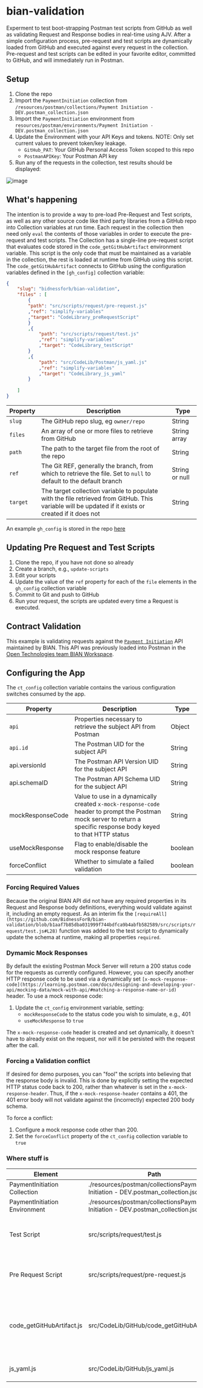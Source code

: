 # bian-validation

Experment to test boot-strapping Postman test scripts from GitHub as well as validating Request and Response bodies in real-time using AJV.  After a simple configuration process, pre-request and test scripts are dynamically loaded from GitHub and executed against every request in the collection.  Pre-request and test scripts can be edited in your favorite editor, committed to GitHub, and will immediately run in Postman.  

## Setup
1. Clone the repo
1. Import the `PaymentInitiation` collection from `/resources/postman/collections/Payment Initiation - DEV.postman_collection.json`
1. Import the `PaymentInitiation` environment from `resources/postman/environments/Payment Initiation - DEV.postman_collection.json`
1. Update the Environment with your API Keys and tokens. NOTE: Only set current values to prevent token/key leakage.
    * `GitHub_PAT`: Your GitHub Personal Access Token scoped to this repo
    * `PostmanAPIKey`: Your Postman API key
1. Run any of the requests in the collection, test results should be displayed: 

  ![image](https://user-images.githubusercontent.com/6423235/216870744-db107968-75ac-4916-8e8d-cf385627e06c.png)
  
## What's happening
The intention is to provide a way to pre-load Pre-Request and Test scripts, as well as any other source code like third party libraries from a GitHub repo into Collection variables at run time.  Each request in the collection then need only `eval` the contents of those variables in order to execute the pre-request and test scripts.  The Collection has a single-line pre-request script that evaluates code stored in the `code_getGitHubArtifact` environment variable.  This script is the only code that must be maintained as a variable in the collection, the rest is loaded at runtime from GitHub using this script.  The `code_getGitHubArtifact` connects to GitHub using the configuration variables defined in the `[gh_config]` collection variable: 

```JSON
{
    "slug": "bidnessforb/bian-validation",
    "files" : [
        {
        "path": "src/scripts/request/pre-request.js"
        ,"ref": "simplify-variables"
        ,"target": "CodeLibrary_preRequestScript"
        }
        ,{
            "path": "src/scripts/request/test.js"
            ,"ref": "simplify-variables"
            ,"target": "CodeLibrary_testScript"
        }
        ,{
            "path": "src/CodeLib/Postman/js_yaml.js"
            ,"ref": "simplify-variables"
            ,"target": "CodeLibrary_js_yaml"
        }
        
    ]
}
```
| Property | Description | Type |
|----|----|----|
| `slug` | The GitHub repo slug, eg `owner/repo` | String |
| `files` | An array of one or more files to retrieve from GitHub | String array | 
| `path` | The path to the target file from the root of the repo | String |
| `ref` | The Git REF, generally the branch, from which to retrieve the file.  Set to `null` to default to the default branch | String or null |
| `target`| The target collection variable to populate with the file retrieved from GitHub.  This variable will be updated if it exists or created if it does not | String | 

An example `gh_config` is stored in the repo [here](https://github.com/BidnessForB/bian-validation/blob/simplify-variables/src/config/gh_config.json)

## Updating Pre Request and Test Scripts

1. Clone the repo, if you have not done so already
2. Create a branch, e.g., `update-scripts`
3. Edit your scripts
4. Update the value of the `ref` property for each of the `file` elements in the `gh_config` collection variable
5. Commit to Git and push to GitHub
6. Run your request, the scripts are updated every time a Request is executed.  

## Contract Validation

This example is validating requests against the [`Payment Initiation`](https://bian.org/semantic-apis/payment-initiation/) API maintained by BIAN.  This API was previously loaded into Postman in the [Open Technologies team BIAN Workspace](https://www.postman.com/postman/workspace/postman-open-technologies-banking-industry-architecture-network-bian/api/840e822a-3c44-4351-a2a2-cd0b123c834c).  

## Configuring the App

The `ct_config` collection variable contains the various configuration switches consumed by the app.

|Property | Description | Type | 
|---|---|---|
| `api` | Properties necessary to retrieve the subject API from Postman | Object | 
| `api.id` | The Postman UID for the subject API | String | 
| api.versionId | The Postman API Version UID for the subject API | String | 
| api.schemaID | The Postman API Schema UID for the subject API | String | 
| mockResponseCode | Value to use in a dynamically created `x-mock-response-code` header to prompt the Postman mock server to return a specific response body keyed to that HTTP status | String |
| useMockResponse | Flag to enable/disable the mock response feature | boolean |
| forceConflict | Whether to simulate a failed validation | boolean | 

### Forcing Required Values

Because the original BIAN API did not have any required properties in its Request and Response body definitions, everything would validate against it, including an empty request.  As an interim fix the `[requireAll](https://github.com/BidnessForB/bian-validation/blob/b1aaf7b85dba031999f744bdfca9b4abfb582589/src/scripts/request/test.js#L28)` function was added to the test script to dynamically update the schema at runtime, making all properties `required`.  

### Dymamic Mock Responses

By default the existing Postman Mock Server will return a 200 status code for the requests as currently configured.  However, you can specify another HTTP response code to be used via a dynamically set `[x-mock-response-code](https://learning.postman.com/docs/designing-and-developing-your-api/mocking-data/mock-with-api/#matching-a-response-name-or-id)` header.  To use a mock response code:
1. Update the `ct_config` environment variable, setting:
    * `mockResponseCode` to the status code you wish to simulate, e.g., 401
    * `useMockResponse` to `true`

The `x-mock-response-code` header is created and set dynamically, it doesn't have to already exist on the request, nor will it be persisted with the request after the call.  

### Forcing a Validation conflict

If desired for demo purposes, you can "fool" the scripts into believing that the response body is invalid.  This is done by explicitly setting the expected HTTP status code back to 200, rather than whatever is set in the `x-mock-response-header`.  Thus, if the `x-mock-response-header` contains a 401, the 401 error body will not validate against the (incorrectly) expected 200 body schema.  

To force a conflict:
1. Configure a mock response code other than 200.
2. Set the `forceConflict` property of the `ct_config` collection variable to `true`

### Where stuff is

| Element | Path | Description |
|---|---|---|
| PaymentInitiation Collection |  ./resources/postman/collectionsPayment Initiation - DEV.postman_collection.json | The example collection |
| PaymentInitiation Environment | ./resources/postman/collectionsPayment Initiation - DEV.postman_collection.json | The Example environment | 
| Test Script | src/scripts/request/test.js | The test script loaded from GitHub and executed for every request in the collection | 
| Pre Request Script | src/scripts/request/pre-request.js | The pre-request script loaded from GitHub and executed for every request in the collection | 
| code_getGitHubArtifact.js | src/CodeLib/GitHub/code_getGitHubArtifact.js | A reference copy of the code which retrieves aftifacts from GitHub.  This file must be maintained in the `code_getGitHubArtifact` environment variable if any changes are made.  | 
| js_yaml.js | src/CodeLib/GitHub/js_yaml.js | Source code for the [js-yaml](https://github.com/nodeca/js-yaml) YAML -> JSON conversion utility | |








